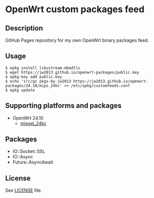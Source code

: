 # OpenWrt custom packages feed

## Description

GitHub Pages repository for my own OpenWrt binary packages feed.

## Usage

```
$ opkg install libustream-mbedtls
$ wget https://jw2013.github.io/openwrt-packages/public.key
$ opkg-key add public.key
$ echo 'src/gz pkgs-by-jw2013 https://jw2013.github.io/openwrt-packages/24.10/mips_24kc' >> /etc/opkg/customfeeds.conf
$ opkg update
```

## Supporting platforms and packages

* OpenWrt 24.10
  * [mipsel_24kc](https://jw2013.github.io/openwrt-packages/24.10/aarch64_cortex-a53)

## Packages

- IO::Socket::SSL
- IO::Async
- Future::AsyncAwait

## License

See [LICENSE](LICENSE) file.
